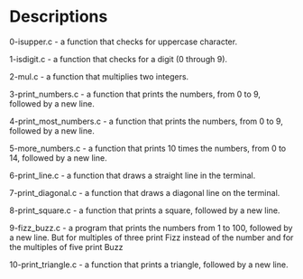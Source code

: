 # Descriptions

0-isupper.c - a function that checks for uppercase character.

1-isdigit.c - a function that checks for a digit (0 through 9).

2-mul.c - a function that multiplies two integers.

3-print_numbers.c - a function that prints the numbers, from 0 to 9, followed by a new line.

4-print_most_numbers.c - a function that prints the numbers, from 0 to 9, followed by a new line.

5-more_numbers.c - a function that prints 10 times the numbers, from 0 to 14, followed by a new line.

6-print_line.c - a function that draws a straight line in the terminal.

7-print_diagonal.c - a function that draws a diagonal line on the terminal.

8-print_square.c - a function that prints a square, followed by a new line.

9-fizz_buzz.c - a program that prints the numbers from 1 to 100, followed by a new line. But for multiples of three print Fizz instead of the number and for the multiples of five print Buzz

10-print_triangle.c - a function that prints a triangle, followed by a new line.
